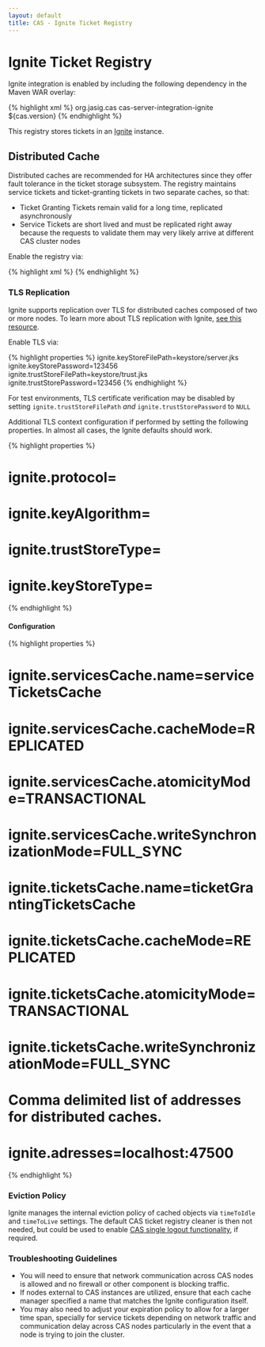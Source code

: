 ```yaml
---
layout: default
title: CAS - Ignite Ticket Registry
---
```


# Ignite Ticket Registry
Ignite integration is enabled by including the following dependency in the Maven WAR overlay:

{% highlight xml %}
<dependency>
     <groupId>org.jasig.cas</groupId>
     <artifactId>cas-server-integration-ignite</artifactId>
     <version>${cas.version}</version>
</dependency>
{% endhighlight %}

This registry stores tickets in an [Ignite](http://ignite.apache.org/) instance.


## Distributed Cache
Distributed caches are recommended for HA architectures since they offer fault tolerance in the ticket storage subsystem. The registry
maintains service tickets and ticket-granting tickets in two separate caches, so that:

* Ticket Granting Tickets remain valid for a long time, replicated asynchronously
* Service Tickets are short lived and must be replicated right away because the requests
  to validate them may very likely arrive at different CAS cluster nodes

Enable the registry via:

{% highlight xml %}
<alias name="igniteTicketRegistry" alias="ticketRegistry" />
{% endhighlight %}


### TLS Replication
Ignite supports replication over TLS for distributed caches composed of two or more nodes. To learn more about TLS replication with Ignite,
[see this resource](https://apacheignite.readme.io/docs/ssltls).

Enable TLS via:

{% highlight properties %}
ignite.keyStoreFilePath=keystore/server.jks
ignite.keyStorePassword=123456
ignite.trustStoreFilePath=keystore/trust.jks
ignite.trustStorePassword=123456
{% endhighlight %}

For test environments, TLS certificate verification may be disabled by setting `ignite.trustStoreFilePath` *and*
`ignite.trustStorePassword` to `NULL`

Additional TLS context configuration if performed by setting the following properties. In almost all cases, the Ignite defaults should work.

{% highlight properties %}
# ignite.protocol=
# ignite.keyAlgorithm=
# ignite.trustStoreType=
# ignite.keyStoreType=
{% endhighlight %}


#### Configuration
{% highlight properties %}
# ignite.servicesCache.name=serviceTicketsCache
# ignite.servicesCache.cacheMode=REPLICATED
# ignite.servicesCache.atomicityMode=TRANSACTIONAL
# ignite.servicesCache.writeSynchronizationMode=FULL_SYNC
# ignite.ticketsCache.name=ticketGrantingTicketsCache
# ignite.ticketsCache.cacheMode=REPLICATED
# ignite.ticketsCache.atomicityMode=TRANSACTIONAL
# ignite.ticketsCache.writeSynchronizationMode=FULL_SYNC

# Comma delimited list of addresses for distributed caches.
# ignite.adresses=localhost:47500
{% endhighlight %}

### Eviction Policy
Ignite manages the internal eviction policy of cached objects via `timeToIdle` and `timeToLive` settings.
The default CAS ticket registry cleaner is then not needed, but could be used to enable
[CAS single logout functionality](Logout-Single-Logout.html), if required.

### Troubleshooting Guidelines

* You will need to ensure that network communication across CAS nodes is allowed and no firewall or other component is blocking traffic.
* If nodes external to CAS instances are utilized, ensure that each cache manager specified a name that matches the Ignite configuration
  itself.
* You may also need to adjust your expiration policy to allow for a larger time span, specially for service tickets depending on network
  traffic and communication delay across CAS nodes particularly in the event that a node is trying to join the cluster.
